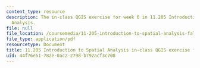 ```yaml
---
content_type: resource
description: The in-class QGIS exercise for week 6 in 11.205 Introduction to Spatial
  Analysis.
file: null
file_location: /coursemedia/11-205-introduction-to-spatial-analysis-fall-2019/44f76e51782e0ac22798b792acf3c708_11.205f19_week_6_qgis.pdf
file_type: application/pdf
resourcetype: Document
title: 11.205 Introduction to Spatial Analysis in-class QGIS exercise for week 6
uid: 44f76e51-782e-0ac2-2798-b792acf3c708
---
```

